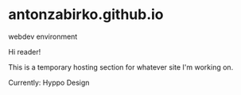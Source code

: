 # antonzabirko.github.io
webdev environment

Hi reader!

This is a temporary hosting section for whatever site I'm working on.

Currently: Hyppo Design

